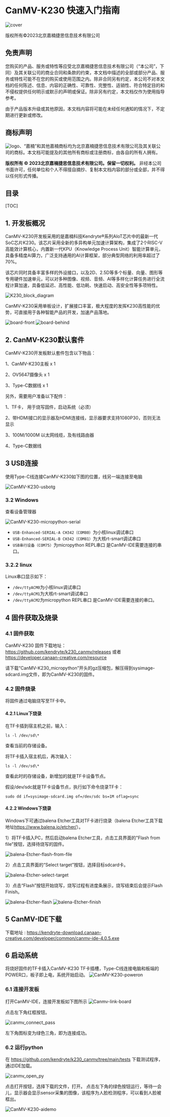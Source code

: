 # CanMV-K230 快速入门指南

![cover](images/canaan-cover.png)

版权所有©2023北京嘉楠捷思信息技术有限公司

<div style="page-break-after:always"></div>

## 免责声明

您购买的产品、服务或特性等应受北京嘉楠捷思信息技术有限公司（“本公司”，下同）及其关联公司的商业合同和条款的约束，本文档中描述的全部或部分产品、服务或特性可能不在您的购买或使用范围之内。除非合同另有约定，本公司不对本文档的任何陈述、信息、内容的正确性、可靠性、完整性、适销性、符合特定目的和不侵权提供任何明示或默示的声明或保证。除非另有约定，本文档仅作为使用指导参考。

由于产品版本升级或其他原因，本文档内容将可能在未经任何通知的情况下，不定期进行更新或修改。

## 商标声明

![logo](images/logo.png)、“嘉楠”和其他嘉楠商标均为北京嘉楠捷思信息技术有限公司及其关联公司的商标。本文档可能提及的其他所有商标或注册商标，由各自的所有人拥有。

**版权所有 © 2023北京嘉楠捷思信息技术有限公司。保留一切权利。**
非经本公司书面许可，任何单位和个人不得擅自摘抄、复制本文档内容的部分或全部，并不得以任何形式传播。

<div style="page-break-after:always"></div>

## 目录

[TOC]

## 1. 开发板概况

CanMV-K230开发板采用的是嘉楠科技Kendryte®系列AIoT芯片中的最新一代SoC芯片K230。该芯片采用全新的多异构单元加速计算架构，集成了2个RISC-V高能效计算核心，内置新一代KPU（Knowledge Process Unit）智能计算单元，具备多精度AI算力，广泛支持通用的AI计算框架，部分典型网络的利用率超过了70%。

该芯片同时具备丰富多样的外设接口，以及2D、2.5D等多个标量、向量、图形等专用硬件加速单元，可以对多种图像、视频、音频、AI等多样化计算任务进行全流程计算加速，具备低延迟、高性能、低功耗、快速启动、高安全性等多项特性。

![K230_block_diagram](images/K230_block_diagram.png)

CanMV-K230采用单板设计，扩展接口丰富，极大程度的发挥K230高性能的优势，可直接用于各种智能产品的开发，加速产品落地。

![board-front](images/CanMV-K230_front.png)
![board-behind](images/CanMV-K230_behind.png)

## 2. CanMV-K230默认套件

CanMV-K230开发板默认套件包含以下物品：

1、CanMV-K230主板 x 1

2、OV5647摄像头 x 1

3、Type-C数据线 x 1

另外，需要用户准备以下配件：

1、TF卡， 用于烧写固件，启动系统（必须）

2、带HDMI接口的显示器及HDMI连接线，显示器要求支持1080P30，否则无法显示

3、100M/1000M 以太网线缆，及有线路由器

4、Type-C数据线

## 3 USB连接

使用Type-C线连接CanMV-K230如下图的位置，线另一端连接至电脑

![CanMV-K230-usbotg](images/CanMV-K230-usbotg.png)

### 3.2 Windows

查看设备管理器

![CanMV-K230-micropython-serial](images/CanMV-K230-micropython-serial.png)

- `USB-Enhanced-SERIAL-A CH342（COM80）`为小核linux调试串口
- `USB-Enhanced-SERIAL-B CH342（COM81）`为大核rt-smart调试串口
- `USB串行设备（COM75）`为micropython REPL串口 是CanMV-IDE需要连接的串口。

### 3.2.2 linux

Linux串口显示如下：

- `/dev/ttyACM0`为小核linux调试串口
- `/dev/ttyACM1`为大核rt-smart调试串口
- `/dev/ttyACM2`为micropython REPL串口 是CanMV-IDE需要连接的串口。

## 4 固件获取及烧录

### 4.1 固件获取

CanMV-K230 固件下载地址： <https://github.com/kendryte/k230_canmv/releases> 或者 <https://developer.canaan-creative.com/resource>

请下载“CanMV-K230_micropython”开头的gz压缩包，解压得到sysimage-sdcard.img文件，即为CanMV-K230的固件。

### 4.2 固件烧录

将固件通过电脑烧写至TF卡中。

#### 4.2.1 Linux下烧录

在TF卡插到宿主机之前，输入：

`ls -l /dev/sd\*`

查看当前的存储设备。

将TF卡插入宿主机后，再次输入：

`ls -l /dev/sd\*`

查看此时的存储设备，新增加的就是TF卡设备节点。

假设/dev/sdc就是TF卡设备节点，执行如下命令烧录TF卡：

`sudo dd if=sysimage-sdcard.img of=/dev/sdc bs=1M oflag=sync`

#### 4.2.2 Windows下烧录

Windows下可通过balena Etcher工具对TF卡进行烧录（balena Etcher工具下载地址<https://www.balena.io/etcher/>）。

1）将TF卡插入PC，然后启动balena Etcher工具，点击工具界面的"Flash from file”按钮，选择待烧写的固件。

![balena-Etcher-flash-from-file](images/balena-Etcher-flash-from-file.jpg)

2）点击工具界面的“Select target”按钮，选择目标sdcard卡。

![balena-Etcher-select-target](images/balena-Etcher-select-target.jpg)

3）点击“Flash”按钮开始烧写，烧写过程有进度条展示，烧写结束后会提示Flash Finish。

![balena-Etcher-flash](images/balena-Etcher-flash.jpg)
![balena-Etcher-finish](images/balena-Etcher-finish.jpg)

## 5 CanMV-IDE下载

下载地址 : <https://kendryte-download.canaan-creative.com/developer/common/canmv-ide-4.0.5.exe>

## 6 启动系统

将烧好固件的TF卡插入CanMV-K230 TF卡插槽，Type-C线连接电脑和板端的POWER口，板子即上电，系统开始启动。
![CanMV-K230-poweron](images/CanMV-K230-poweron.png)

### 6.1 连接开发板

打开CanMV-IDE，连接开发板如下图所示
![Canmv-link-board](images/Canmv-link-board.png)

点击左下角红框按钮。

![canmv_connect_pass](images/canmv_connect_pass.png)

左下角图标变为绿色三角，即为连接成功。

### 6.2 运行python

在 <https://github.com/kendryte/k230_canmv/tree/main/tests> 下载测试程序，通过IDE加载。

![canmv_open_py](images/canmv_open_py.png)

点击打开按钮，选择下载的文件，打开。 点击左下角的绿色按钮运行，等待一会儿，显示器会显示sensor采集的图像，该程序为人脸检测程序，可以看到人脸被框出。

![CanMV-K230-aidemo](images/CanMV-K230-aidemo.png)
